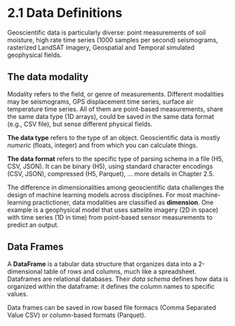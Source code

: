 # 2.1 Data Definitions

Geoscientific data is particularly diverse: point measurements of soil moisture, high rate time series (1000 samples per second) seismograms, rasterized LandSAT imagery, Geospatial and Temporal simulated geophysical fields.

## The data modality
Modality refers to the field, or genre of measurements. Different modalities may be seismograms, GPS displacement time series, surface air temperature time series. All of them are point-based measurements, share the same data type (1D arrays), could be saved in the same data format (e.g., CSV file), but sense different physical fields.

**The data type** refers to the type of an object. Geoscientific data is mostly *numeric* (floats, integer) and from which you can calculate things. 

**The data format** refers to the specific type of parsing schema in a file (H5, CSV, JSON). It can be binary (H5), using standard character encodings (CSV, JSON), compressed (H5, Parquet), ... more details in Chapter 2.5.

The difference in dimensionalities among geoscientific data challenges the design of machine learning models across disciplines. For most machine-learning practictioner, data modalities are classified as **dimension**. One example is a geophysical model that uses sattelite imagery (2D in space) with time series (1D in time) from point-based sensor measurements to predict an output.

## Data Frames
A **DataFrame** is a tabular data structure that organizes data into a 2-dimensional table of rows and columns, much like a spreadsheet. Dataframes are relational databases. Their *data schema* defines how data is organized within the dataframe: it defines the column names to specific values.

Data frames can be saved in row based file formacs (Comma Separated Value CSV) or column-based formats (Parquet).

